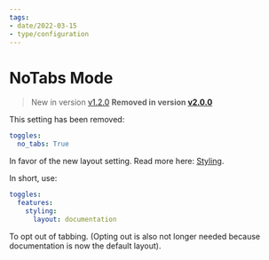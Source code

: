 ```yaml
---
tags:
- date/2022-03-15
- type/configuration
---
```

# NoTabs Mode


> New in version [v1.2.0](/not_created.md)
> **Removed in version [v2.0.0](/not_created.md)**

This setting has been removed:
``` yaml
toggles:
  no_tabs: True
```


In favor of the new layout setting. Read more here: [Styling](../../Configurations/Styling/Styling.md#layouts).

In short, use:
``` yaml
toggles:
  features:
    styling: 
      layout: documentation
```


To opt out of tabbing. (Opting out is also not longer needed because documentation is now the default layout).